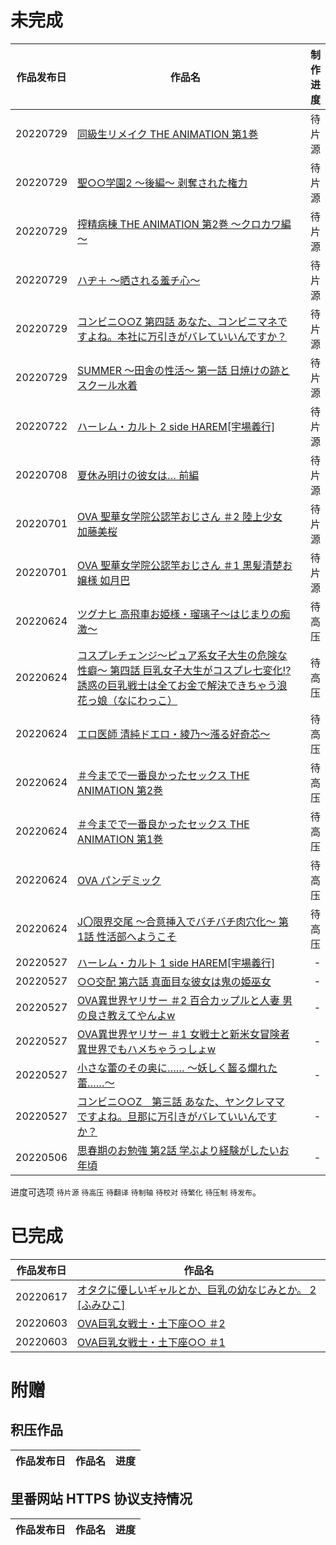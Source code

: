 # 未完成

作品发布日 | 作品名 | 制作进度
| - | - | -:
20220729 | [同級生リメイク THE ANIMATION 第1巻](https://www.pinkpineapple.co.jp/detail.php?did=2331&cid=4) | 待片源
20220729 | [聖<span title="奴隷">○○</span>学園2 ～後編～ 剥奪された権力](https://www.mediabank.co.jp/product.php?model=GBR-027) | 待片源
20220729 | [搾精病棟 THE ANIMATION 第2巻 ～クロカワ編～](https://www.pinkpineapple.co.jp/detail.php?cid=4&did=2340) | 待片源
20220729 | [ハヂ＋ ～晒される羞チ心～](http://nur.a1c.jp/nur_brand/product/hadiplus/index_hadiplus_01.html) | 待片源
20220729 | [コンビニ<span title="少女">○○</span>Z 第四話 あなた、コンビニマネですよね。本社に万引きがバレていいんですか？](http://www.suzukimirano.com/product/convenie_z_04.html) | 待片源
20220729 | [SUMMER ～田舎の性活～ 第一話 日焼けの跡とスクール水着](http://www.a1c.jp/brandpage/mousousenka/product/summer_01.html) | 待片源
20220722 | [ハーレム・カルト 2 side HAREM\[宇場義行\]](https://www.mediabank.co.jp/product.php?model=QNB-M108) | 待片源
20220708 | [夏休み明けの彼女は… 前編](https://www.mediabank.co.jp/product.php?model=WBR-112) | 待片源
20220701 | [OVA 聖華女学院公認竿おじさん ＃2 陸上少女 加藤美桜](https://www.lune-soft.jp/ova/24705) | 待片源
20220701 | [OVA 聖華女学院公認竿おじさん ＃1 黒髪清楚お嬢様 如月巴](https://www.lune-soft.jp/ova/24660) | 待片源
20220624 | [ツグナヒ 高飛車お姫様・瑠璃子～はじまりの痴激～](http://www.poro.cc/product/tsugunai_01/petit_tsugunai_01_point.html) | 待高压
20220624 | [コスプレチェンジ～ピュア系女子大生の危険な性癖～ 第四話 巨乳女子大生がコスプレ七変化!?誘惑の巨乳戦士は全てお金で解決できちゃう浪花っ娘（なにわっこ）](https://www.a1c.jp/brandpage/mousousenka/product/cosplaychange_04.html) | 待高压
20220624 | [エロ医師 清純ドエロ・綾乃～漲る好奇芯～](http://www.poro.cc/product/erodoctor_03/petit_erodoctor_03_point.html) | 待高压
20220624 | [＃今までで一番良かったセックス THE ANIMATION 第2巻](https://www.pinkpineapple.co.jp/detail.php?cid=4&did=2337) | 待高压
20220624 | [＃今までで一番良かったセックス THE ANIMATION 第1巻](https://www.pinkpineapple.co.jp/detail.php?cid=4&did=2335) | 待高压
20220624 | [OVA パンデミック](http://mmdia.net/#widget-page-474) | 待高压
20220624 | [J<span title="K">〇</span>限界交尾 ～合意挿入でバチバチ肉穴化～ 第1話 性活部へようこそ](https://www.mediabank.co.jp/product.php?model=KNB-M004) | 待高压
20220527 | [ハーレム・カルト 1 side HAREM\[宇場義行\]](https://www.mediabank.co.jp/product.php?model=QNB-M105) | -
20220527 | [<span title="援助">○○</span>交配 第六話 真面目な彼女は鬼の姫巫女](http://www.a1c.jp/~majin/product/kouhai_06.html) | -
20220527 | [OVA異世界ヤリサー ＃2 百合カップルと人妻 男の良さ教えてやんよw](https://www.lune-soft.jp/ova/24510) | -
20220527 | [OVA異世界ヤリサー ＃1 女戦士と新米女冒険者 異世界でもハメちゃうっしょw](https://www.lune-soft.jp/ova/24488) | -
20220527 | [小さな蕾のその奥に…… ～妖しく齧る爛れた蕾……～](http://nur.a1c.jp/nur_brand/product/tubomi/index_tubomi_04.html) | -
20220527 | [コンビニ<span title="少女">○○</span>Z　第三話 あなた、ヤンクレママですよね。旦那に万引きがバレていいんですか？](http://www.suzukimirano.com/product/convenie_z_03.html)  | -
20220506 | [思春期のお勉強 第2話 学ぶより経験がしたいお年頃](https://mary-jane.biz/mysite1/shouhinlist.html) | -

进度可选项 `待片源` `待高压` `待翻译` `待制轴` `待校对` `待繁化` `待压制` `待发布`。


# 已完成

作品发布日 | 作品名
| - | -
20220617 | [オタクに優しいギャルとか、巨乳の幼なじみとか。 2 \[ふみひこ\]](https://sukebei.nyaa.si/view/3670772)
20220603 | [OVA巨乳女戦士・土下座<span title="催眠">○○</span> ＃2](https://sukebei.nyaa.si/view/3660317)
20220603 | [OVA巨乳女戦士・土下座<span title="催眠">○○</span> ＃1](https://sukebei.nyaa.si/view/3660317)


# 附赠

## 积压作品

作品发布日 | 作品名 | 进度
| - | - | -


## 里番网站 HTTPS 协议支持情况

作品发布日 | 作品名 | 进度
| - | - | -
